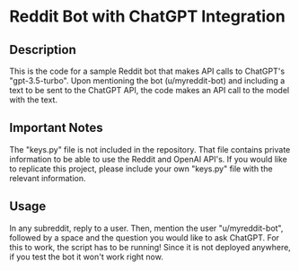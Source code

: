 # Reddit Bot with ChatGPT Integration

## Description

This is the code for a sample Reddit bot that makes API calls to ChatGPT's "gpt-3.5-turbo". Upon mentioning the bot (u/myreddit-bot) and including a text to be sent to the ChatGPT API, the code makes an API call to the model with the text.

## Important Notes

The "keys.py" file is not included in the repository. That file contains private information to be able to use the Reddit and OpenAI API's. If you would like to replicate this project,
please include your own "keys.py" file with the relevant information.

## Usage

In any subreddit, reply to a user. Then, mention the user "u/myreddit-bot", followed by a space and the question you would like to ask ChatGPT. For this to work, the script has to be running! Since it is not deployed anywhere, if you test the bot it won't work right now.

